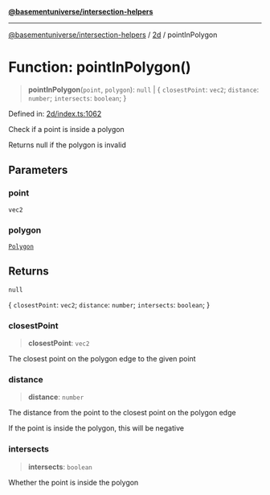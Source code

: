 [**@basementuniverse/intersection-helpers**](../../README.md)

***

[@basementuniverse/intersection-helpers](../../README.md) / [2d](../README.md) / pointInPolygon

# Function: pointInPolygon()

> **pointInPolygon**(`point`, `polygon`): `null` \| \{ `closestPoint`: `vec2`; `distance`: `number`; `intersects`: `boolean`; \}

Defined in: [2d/index.ts:1062](https://github.com/basementuniverse/intersection-helpers/blob/3a364a58f0714fe52065b40529091d774e3a1a50/src/2d/index.ts#L1062)

Check if a point is inside a polygon

Returns null if the polygon is invalid

## Parameters

### point

`vec2`

### polygon

[`Polygon`](../types/type-aliases/Polygon.md)

## Returns

`null`

\{ `closestPoint`: `vec2`; `distance`: `number`; `intersects`: `boolean`; \}

### closestPoint

> **closestPoint**: `vec2`

The closest point on the polygon edge to the given point

### distance

> **distance**: `number`

The distance from the point to the closest point on the polygon edge

If the point is inside the polygon, this will be negative

### intersects

> **intersects**: `boolean`

Whether the point is inside the polygon
